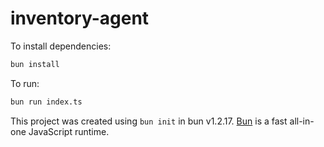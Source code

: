 # inventory-agent

To install dependencies:

```bash
bun install
```

To run:

```bash
bun run index.ts
```

This project was created using `bun init` in bun v1.2.17. [Bun](https://bun.sh) is a fast all-in-one JavaScript runtime.
